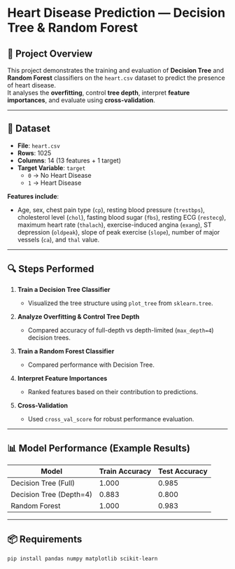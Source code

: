 # Heart Disease Prediction — Decision Tree & Random Forest

## 📌 Project Overview
This project demonstrates the training and evaluation of **Decision Tree** and **Random Forest** classifiers on the `heart.csv` dataset to predict the presence of heart disease.  
It analyses the  **overfitting**, control **tree depth**, interpret **feature importances**, and evaluate using **cross-validation**.

---

## 📂 Dataset
- **File**: `heart.csv`
- **Rows**: 1025  
- **Columns**: 14 (13 features + 1 target)
- **Target Variable**: `target`  
  - `0` → No Heart Disease  
  - `1` → Heart Disease

**Features include**:
- Age, sex, chest pain type (`cp`), resting blood pressure (`trestbps`), cholesterol level (`chol`), fasting blood sugar (`fbs`), resting ECG (`restecg`), maximum heart rate (`thalach`), exercise-induced angina (`exang`), ST depression (`oldpeak`), slope of peak exercise (`slope`), number of major vessels (`ca`), and `thal` value.

---

## 🔍 Steps Performed
1. **Train a Decision Tree Classifier**  
   - Visualized the tree structure using `plot_tree` from `sklearn.tree`.
   
2. **Analyze Overfitting & Control Tree Depth**  
   - Compared accuracy of full-depth vs depth-limited (`max_depth=4`) decision trees.
   
3. **Train a Random Forest Classifier**  
   - Compared performance with Decision Tree.
   
4. **Interpret Feature Importances**  
   - Ranked features based on their contribution to predictions.
   
5. **Cross-Validation**  
   - Used `cross_val_score` for robust performance evaluation.

---

## 📊 Model Performance (Example Results)
| Model                  | Train Accuracy | Test Accuracy |
|------------------------|---------------|--------------|
| Decision Tree (Full)   | 1.000          | 0.985        |
| Decision Tree (Depth=4)| 0.883          | 0.800        |
| Random Forest          | 1.000          | 0.983        |

---

## 📦 Requirements
```bash
pip install pandas numpy matplotlib scikit-learn
